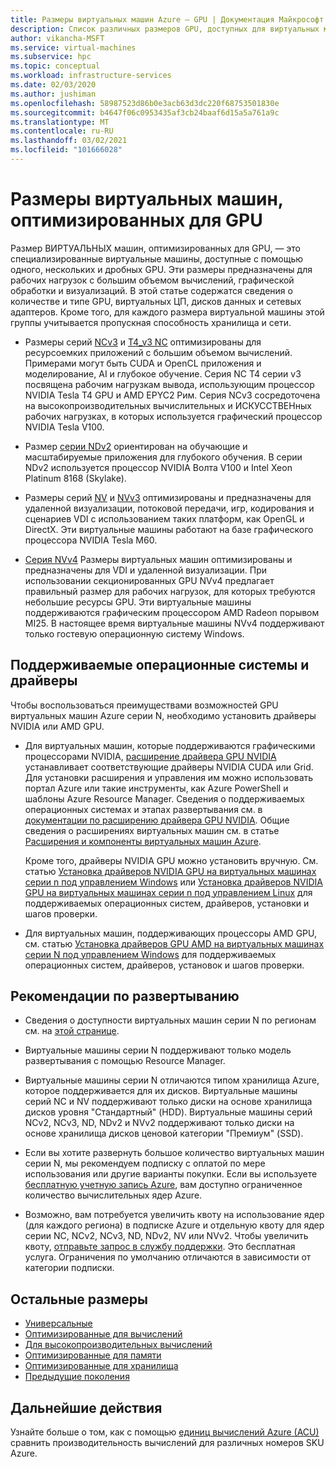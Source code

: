 ```yaml
---
title: Размеры виртуальных машин Azure — GPU | Документация Майкрософт
description: Список различных размеров GPU, доступных для виртуальных машин в Azure. Сведения о количестве виртуальных ЦП, дисков данных и сетевых адаптеров, а также о пропускной способности хранилища и сети для размеров виртуальных машин этой серии.
author: vikancha-MSFT
ms.service: virtual-machines
ms.subservice: hpc
ms.topic: conceptual
ms.workload: infrastructure-services
ms.date: 02/03/2020
ms.author: jushiman
ms.openlocfilehash: 58987523d86b0e3acb63d3dc220f68753501830e
ms.sourcegitcommit: b4647f06c0953435af3cb24baaf6d15a5a761a9c
ms.translationtype: MT
ms.contentlocale: ru-RU
ms.lasthandoff: 03/02/2021
ms.locfileid: "101666028"
---
```

# <a name="gpu-optimized-virtual-machine-sizes"></a>Размеры виртуальных машин, оптимизированных для GPU

Размер ВИРТУАЛЬНЫХ машин, оптимизированных для GPU, — это специализированные виртуальные машины, доступные с помощью одного, нескольких и дробных GPU. Эти размеры предназначены для рабочих нагрузок с большим объемом вычислений, графической обработки и визуализаций. В этой статье содержатся сведения о количестве и типе GPU, виртуальных ЦП, дисков данных и сетевых адаптеров. Кроме того, для каждого размера виртуальной машины этой группы учитывается пропускная способность хранилища и сети.

- Размеры серий [NCv3](ncv3-series.md) и [T4_v3 NC](nct4-v3-series.md) оптимизированы для ресурсоемких приложений с большим объемом вычислений. Примерами могут быть CUDA и OpenCL приложения и моделирование, AI и глубокое обучение. Серия NC T4 серии v3 посвящена рабочим нагрузкам вывода, использующим процессор NVIDIA Tesla T4 GPU и AMD EPYC2 Рим. Серия NCv3 сосредоточена на высокопроизводительных вычислительных и ИСКУССТВЕНных рабочих нагрузках, в которых используется графический процессор NVIDIA Tesla V100.

- Размер [серии NDv2](ndv2-series.md) ориентирован на обучающие и масштабируемые приложения для глубокого обучения. В серии NDv2 используется процессор NVIDIA Волта V100 и Intel Xeon Platinum 8168 (Skylake).

- Размеры серий [NV](nv-series.md) и [NVv3](nvv3-series.md) оптимизированы и предназначены для удаленной визуализации, потоковой передачи, игр, кодирования и сценариев VDI с использованием таких платформ, как OpenGL и DirectX. Эти виртуальные машины работают на базе графического процессора NVIDIA Tesla M60.

- [Серия NVv4](nvv4-series.md) Размеры виртуальных машин оптимизированы и предназначены для VDI и удаленной визуализации. При использовании секционированных GPU NVv4 предлагает правильный размер для рабочих нагрузок, для которых требуются небольшие ресурсы GPU. Эти виртуальные машины поддерживаются графическим процессором AMD Radeon порывом MI25. В настоящее время виртуальные машины NVv4 поддерживают только гостевую операционную систему Windows.

## <a name="supported-operating-systems-and-drivers"></a>Поддерживаемые операционные системы и драйверы

Чтобы воспользоваться преимуществами возможностей GPU виртуальных машин Azure серии N, необходимо установить драйверы NVIDIA или AMD GPU.

- Для виртуальных машин, которые поддерживаются графическими процессорами NVIDIA, [расширение драйвера GPU NVIDIA](./extensions/hpccompute-gpu-windows.md) устанавливает соответствующие драйверы NVIDIA CUDA или Grid. Для установки расширения и управления им можно использовать портал Azure или такие инструменты, как Azure PowerShell и шаблоны Azure Resource Manager. Сведения о поддерживаемых операционных системах и этапах развертывания см. в [документации по расширению драйвера GPU NVIDIA](./extensions/hpccompute-gpu-windows.md). Общие сведения о расширениях виртуальных машин см. в статье [Расширения и компоненты виртуальных машин Azure](./extensions/overview.md).   

   Кроме того, драйверы NVIDIA GPU можно установить вручную. См. статью [Установка драйверов NVIDIA GPU на виртуальных машинах серии n под управлением Windows](./windows/n-series-driver-setup.md) или [Установка драйверов NVIDIA GPU на виртуальных машинах серии n под управлением Linux](./linux/n-series-driver-setup.md) для поддерживаемых операционных систем, драйверов, установки и шагов проверки.

- Для виртуальных машин, поддерживающих процессоры AMD GPU, см. статью [Установка драйверов GPU AMD на виртуальных машинах серии N под управлением Windows](./windows/n-series-amd-driver-setup.md) для поддерживаемых операционных систем, драйверов, установок и шагов проверки.

## <a name="deployment-considerations"></a>Рекомендации по развертыванию

- Сведения о доступности виртуальных машин серии N по регионам см. на [этой странице](https://azure.microsoft.com/regions/services/).

- Виртуальные машины серии N поддерживают только модель развертывания с помощью Resource Manager.

- Виртуальные машины серии N отличаются типом хранилища Azure, которое поддерживается для их дисков. Виртуальные машины серий NC и NV поддерживают только диски на основе хранилища дисков уровня "Стандартный" (HDD). Виртуальные машины серий NCv2, NCv3, ND, NDv2 и NVv2 поддерживают только диски на основе хранилища дисков ценовой категории "Премиум" (SSD).

- Если вы хотите развернуть большое количество виртуальных машин серии N, мы рекомендуем подписку с оплатой по мере использования или другие варианты покупки. Если вы используете [бесплатную учетную запись Azure](https://azure.microsoft.com/free/), вам доступно ограниченное количество вычислительных ядер Azure.

- Возможно, вам потребуется увеличить квоту на использование ядер (для каждого региона) в подписке Azure и отдельную квоту для ядер серии NC, NCv2, NCv3, ND, NDv2, NV или NVv2. Чтобы увеличить квоту, [отправьте запрос в службу поддержки](../azure-portal/supportability/how-to-create-azure-support-request.md). Это бесплатная услуга. Ограничения по умолчанию отличаются в зависимости от категории подписки.

## <a name="other-sizes"></a>Остальные размеры

- [Универсальные](sizes-general.md)
- [Оптимизированные для вычислений](sizes-compute.md)
- [Для высокопроизводительных вычислений](sizes-hpc.md)
- [Оптимизированные для памяти](sizes-memory.md)
- [Оптимизированные для хранилища](sizes-storage.md)
- [Предыдущие поколения](sizes-previous-gen.md)

## <a name="next-steps"></a>Дальнейшие действия

Узнайте больше о том, как с помощью [единиц вычислений Azure (ACU)](acu.md) сравнить производительность вычислений для различных номеров SKU Azure.
